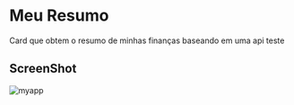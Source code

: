 # Meu Resumo

Card que obtem o resumo de minhas finanças baseando em uma api teste

## ScreenShot
![myapp](https://user-images.githubusercontent.com/40966093/125219914-2779c780-e29c-11eb-9e68-b393f40c35df.png)
